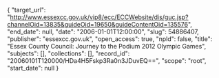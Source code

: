 {
  "target_url": "http://www.essexcc.gov.uk/vip8/ecc/ECCWebsite/dis/guc.jsp?channelOid=13835&guideOid=19650&guideContentOid=135576", 
  "end_date": null, 
  "date": "2006-01-01T12:00:00", 
  "slug": 54886407, 
  "publisher": "essexcc.gov.uk", 
  "open_access": true, 
  "npld": false, 
  "title": "Essex County Council: Journey to the Podium 2012 Olympic Games", 
  "subjects": [], 
  "collections": [], 
  "record_id": "20060101T120000/HDa4H5Fskp3Ra0n3JDuvEQ==", 
  "scope": "root", 
  "start_date": null
}

